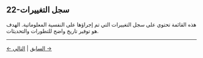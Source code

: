 ## 22-سجل التغييرات

هذه القائمة تحتوي على سجل التغييرات التي تم إجراؤها على النفسية المعلوماتية. الهدف هو توفير تاريخ واضح للتطورات والتحديثات.

---
<div class="navigation-links">
<a href="21_المساهمون.md" class="nav-link prev-link">← السابق</a> | <a href="23_المراجع_والمصادر.md" class="nav-link next-link">التالي →</a>
</div>
